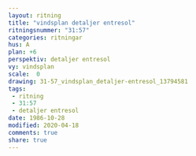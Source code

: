 ```yaml
---
layout: ritning
title: "vindsplan detaljer entresol"
ritningsnummer: "31:57"
categories: ritningar
hus: A
plan: +6
perspektiv: detaljer entresol
vy: vindsplan
scale:  0
drawing: 31-57_vindsplan_detaljer-entresol_13794581
tags:
 - ritning
 - 31:57
 - detaljer entresol
date: 1986-10-28
modified: 2020-04-18
comments: true
share: true
---
```

